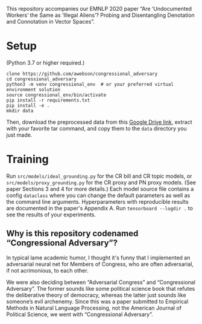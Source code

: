 This repository accompanies our EMNLP 2020 paper “Are ‘Undocumented Workers’ the Same as ‘Illegal Aliens’? Probing and Disentangling Denotation and Connotation in Vector Spaces”. 

# Setup
(Python 3.7 or higher required.)
```
clone https://github.com/awebson/congressional_adversary
cd congressional_adversary
python3 -m venv congressional_env  # or your preferred virtual environment solution
source congressional_env/bin/activate
pip install -r requirements.txt
pip install -e . 
mkdir data
```
Then, download the preprocessed data from this [Google Drive link](https://drive.google.com/file/d/1D_YuVIRSbcfWlQrWDN1CSbo_bfx_x4YQ/view?usp=sharing), extract with your favorite tar command, and copy them to the `data` directory you just made. 

# Training
Run `src/models/ideal_grounding.py` for the CR bill and CR topic models, or `src/models/proxy_grounding.py` for the CR proxy and PN proxy models. (See paper Sections 3 and 4 for more details.) Each model source file contains a config `dataclass` where you can change the default parameters as well as the command line arguments. Hyperparameters with reproducible results are documented in the paper's Appendix A. Run `tensorboard --logdir .` to see the results of your experiments.

## Why is this repository codenamed “Congressional Adversary”?
In typical lame academic humor, I thought it's funny that I implemented an adversarial neural net for Members of Congress, who are often adversarial, if not acrimonious, to each other. 

We were also deciding between “Adversarial Congress” and “Congressional Adversary”. The former sounds like some political science book that refutes the deliberative theory of democracy, whereas the latter just sounds like someone’s evil archenemy. Since this was a paper submitted to Empirical Methods in Natural Language Processing, not the American Journal of Political Science, we went with “Congressional Adversary”.
